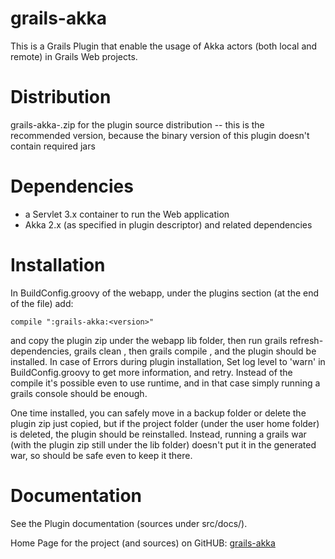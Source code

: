 grails-akka
===========

This is a Grails Plugin that enable the usage of Akka actors (both local and remote) in Grails Web projects.


Distribution
============

grails-akka-<version>.zip for the plugin source distribution
  -- this is the recommended version, because the binary version of this plugin doesn't contain required jars


Dependencies
============

* a Servlet 3.x container to run the Web application
* Akka 2.x (as specified in plugin descriptor) and related dependencies


Installation
============

In BuildConfig.groovy of the webapp, under the plugins section (at the end of the file) add:

	compile ":grails-akka:<version>"

and copy the plugin zip under the webapp lib folder, 
then run grails refresh-dependencies, grails clean , then grails compile , and the plugin should be installed.
In case of Errors during plugin installation, Set log level to 'warn' in BuildConfig.groovy to get more information, and retry.
Instead of the compile it's possible even to use runtime, and in that case simply running a grails console should be enough.

One time installed, you can safely move in a backup folder or delete the plugin zip just copied, 
but if the project folder (under the user home folder) is deleted, the plugin should be reinstalled.
Instead, running a grails war (with the plugin zip still under the lib folder) doesn't put it in the generated war, 
so should be safe even to keep it there.


Documentation
=============

See the Plugin documentation (sources under src/docs/).

Home Page for the project (and sources) on GitHUB:
[grails-akka](https://github.com/smartiniOnGitHub/grails-akka/)

